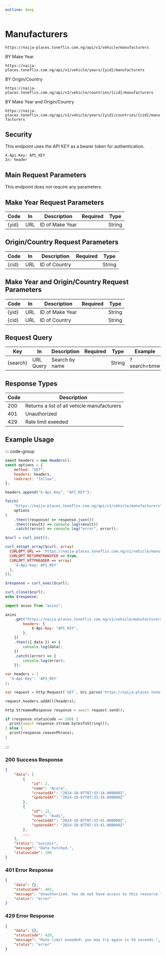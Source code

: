 ```yaml
---
outline: deep
---
```


# Manufacturers

<Badge type="warning" text="GET" /> `https://naija-places.toneflix.com.ng/api/v1/vehicle/manufacturers`

BY Make Year

<Badge type="warning" text="GET" /> `https://naija-places.toneflix.com.ng/api/v1/vehicle/years/{yid}/manufacturers`

BY Origin/Country

<Badge type="warning" text="GET" /> `https://naija-places.toneflix.com.ng/api/v1/vehicle/countries/{cid}/manufacturers`

BY Make Year and Origin/Country

<Badge type="warning" text="GET" /> `https://naija-places.toneflix.com.ng/api/v1/vehicle/years/{yid}/countries/{cid}/manufacturers`

## Security

This endpoint uses the API KEY as a bearer token for authentication.

```
X-Api-Key: API_KEY
In: header
```

## Main Request Parameters

This endpoint does not require any parameters.

## Make Year Request Parameters

| Code    | In  | Description     | Required                           | Type   |
| ------- | --- | --------------- | ---------------------------------- | ------ |
| \{yid\} | URL | ID of Make Year | <Badge type="danger" text="YES" /> | String |

## Origin/Country Request Parameters

| Code    | In  | Description   | Required                           | Type   |
| ------- | --- | ------------- | ---------------------------------- | ------ |
| \{cid\} | URL | ID of Country | <Badge type="danger" text="YES" /> | String |

## Make Year and Origin/Country Request Parameters

| Code    | In  | Description     | Required                           | Type   |
| ------- | --- | --------------- | ---------------------------------- | ------ |
| \{yid\} | URL | ID of Make Year | <Badge type="danger" text="YES" /> | String |
| \{cid\} | URL | ID of Country   | <Badge type="danger" text="YES" /> | String |

## Request Query

| Key        | In        | Description    | Required                        | Type   | Example     |
| ---------- | --------- | -------------- | ------------------------------- | ------ | ----------- |
| \{search\} | URL Query | Search by name | <Badge type="info" text="NO" /> | String | ?search=bmw |

## Response Types

| Code | Description                                 |
| ---- | ------------------------------------------- |
| 200  | Returns a list of all vehicle manufacturers |
| 401  | Unauthorized                                |
| 429  | Rate limit exeeded                          |

## Example Usage

::: code-group

```js [javascript]
const headers = new Headers();
const options = {
    method: "GET",
    headers: headers,
    redirect: "follow",
};

headers.append("X-Api-Key", "API_KEY");

fetch(
    "https://naija-places.toneflix.com.ng/api/v1/vehicle/manufacturers",
    options
)
    .then((response) => response.json())
    .then((result) => console.log(result))
    .catch((error) => console.log("error", error));
```

```php [php]
$curl = curl_init();

curl_setopt_array($curl, array(
  CURLOPT_URL => 'https://naija-places.toneflix.com.ng/v1/vehicle/manufacturers',
  CURLOPT_RETURNTRANSFER => true,
  CURLOPT_HTTPHEADER => array(
    'X-Api-Key: API_KEY'
  ),
));

$response = curl_exec($curl);

curl_close($curl);
echo $response;
```

```js [axios]
import axios from "axios";

axios
    .get("https://naija-places.toneflix.com.ng/v1/vehicle/manufacturers", {
        headers: {
            X-Api-Key: "API_KEY",
        },
    })
    .then(({ data }) => {
        console.log(data);
    })
    .catch((error) => {
        console.log(error);
    });
```

```dart [dart]
var headers = {
  'X-Api-Key': 'API_KEY'
};

var request = http.Request('GET', Uri.parse('https://naija-places.toneflix.com.ng/v1/vehicle/manufacturers'));

request.headers.addAll(headers);

http.StreamedResponse response = await request.send();

if (response.statusCode == 200) {
  print(await response.stream.bytesToString());
} else {
  print(response.reasonPhrase);
}
```

:::

### 200 Success Response

```json
{
    "data": [
        {
            "id": 2,
            "name": "Acura",
            "createdAt": "2024-10-07T07:33:16.000000Z",
            "updatedAt": "2024-10-07T07:33:16.000000Z"
        },
        {
            "id": 12,
            "name": "Audi",
            "createdAt": "2024-10-07T07:33:41.000000Z",
            "updatedAt": "2024-10-07T07:33:41.000000Z"
        },
        ...
    ],
    "status": "success",
    "message": "Data Fetched.",
    "statusCode": 200
}
```

### 401 Error Response

```json
{
    "data": {},
    "statusCode": 401,
    "message": "Unauthorized. You do not have access to this resource.",
    "status": "error"
}
```

### 429 Error Response

```json
{
    "data": {},
    "statusCode": 429,
    "message": "Rate limit exeeded: you may try again in 54 seconds.",
    "status": "error"
}
```
